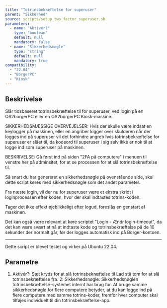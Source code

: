 ```yaml
---
title: "Totrinsbekræftelse for superuser"
parent: "Sikkerhed"
source: scripts/setup_two_factor_superuser.sh
parameters:
  - name: "Aktivér?"
    type: "boolean"
    default: null
    mandatory: false
  - name: "Sikkerhedsnøgle"
    type: "string"
    default: null
    mandatory: true
compatibility:  
  - "22.04"
  - "BorgerPC"
  - "Kiosk"
---
```


## Beskrivelse
Slår tidsbaseret totrinsbekræftelse til for superuser, ved login på en OS2borgerPC eller en OS2borgerPC Kiosk-maskine.

SIKKERHEDSMÆSSIGE OVERVEJELSER:
Hvis der skulle være indsat en keylogger på maskinen, eller en angriber kigger over skulderen når der logges ind på superuser vil det forhindre angreb hvis totrinsbekræftelse for superuser er slået til, da kodeord til superuser i sig selv ikke er nok til at logge ind som superuser på maskinen.

BESKRIVELSE:
Gå først ind på siden "2FA på computere" i menuen til venstre her på adminsitet, for at se processen for at slå totrinsbekræftelse til.

Så snart du har genereret en sikkerhedsnøgle på ovenstående side, skal dette script køres med sikkerhedsnøgle som det andet parameter.

Fra næste login, vil der nu for superuser være et ekstra skridt i loginprocessen efter koden, hvor der skal indtastes totrins-koden.

Tager det ikke effekt øjeblikkeligt efter logud, foreslås en genstart af maskinen.

Det kan også være relevant at køre scriptet "Login - Ændr login-timeout", da det kan være svært at nå at indtaste kode og totrinsbekræftelse på de 10 sekunder der normalt går, før der logges automatisk ind på Borger-kontoen.

---------------

Dette script er blevet testet og virker på Ubuntu 22.04.

## Parametre
1. Aktivér?: 
      Sæt kryds for at slå totrinsbekræftelse til
      Lad stå tom for at slå totrinsbekræftelse fra.
2: Sikkerhedsnøgle: Sikkerhedsnøglen totrinsbekræftelse-systemet internt har brug for. 
At bruge samme sikkerhedsnøgle for flere computere betyder, at du kan logge ind på flere computere med samme totrins-koder, fremfor hver computer skal tilføjes individuelt til din totrinsbekræftelse-app.


